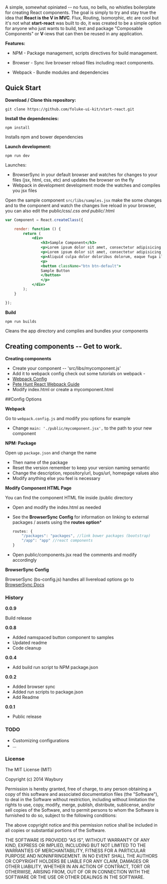 A simple, somewhat opiniated -- no fuss, no bells, no whistles boilerplate for creating React components. The goal is simply to try and stay true the idea that **React is the V in MVC**. Flux, Routing, Isomorphic, etc are cool but it's not what **start-react** was built to do, it was created to be a simple option for anyone who just wants to build, test and package "Composable Components" or **V**-iews that can then be reused in any application.

__Features:__

* NPM - Package management, scripts directives for build management.

* Browser - Sync live browser reload files including react components.  

* Webpack - Bundle modules and dependencies

## Quick Start

__Download / Clone this repository:__

`git clone https://github.com/foluke-ui-kit/start-react.git`

__Install the dependencies:__

`npm install`

Installs npm and bower dependencies

__Launch development:__

`npm run dev`

Launches:
- BrowserSync in your default browser and watches for changes to your files (jsx, html, css, etc) and updates the browser on the fly
- Webpack in development development mode the watches and compiles you jsx files

Open the sample component `src/libs/samples.jsx` make the some changes and to the component and watch the changes live reload in your browser, you can also edit the public/css/*.css and public/*.html


```jsx
var Component = React.createClass({

    render: function () {
        return (
            <div>
                <h3>Sample Component</h3>
                <p>Lorem ipsum dolor sit amet, consectetur adipisicing elit. Aspernatur est fugit, maxime molestias quia quibusdam quidem recusandae reiciendis saepe similique, sit tempore tenetur vel? Accusantium culpa est fuga quae vel.</p>
                <p>Lorem ipsum dolor sit amet, consectetur adipisicing elit. Eum, quod, velit? Consectetur corporis eos expedita fuga odio sunt vitae voluptates.</p>
                <p>Aliquid culpa dolor doloribus dolorum, eaque fuga illo inventore magni nemo non nulla obcaecati, quae similique sit tempore veritatis voluptas!</p>
                <p>
                <button className="btn btn-default">
                Sample Button
                </button>
                </p>
            </div>
        );
    }

});
```

__Build__

`npm run builds`

Cleans the app directory and complies and bundles your components


## Creating components -- Get to work.

 __Creating components__

 - Create your component -- 'src/libs/mycomponent.js'
 - Add it to webpack config check out some tutorials on webpack -
  - [Webpack Config](http://webpack.github.io/docs/tutorials/getting-started/#config-file)
  - [Pete Hunt React Webpack Guide ](https://github.com/petehunt/webpack-howto)
 - Modify index.html or create a mycomponent.html

##Config Options

__Webpack__

Go to `webpack.config.js` and modify you options for example
- Change `main: './public/mycomponent.jsx',` to the path to your new component

__NPM: Package__

Open up `package.json` and change the name

  * Then name of the package
  * Reset the version remember to keep your version naming semantic
  * Change the  description, repository/url, bugs/url, homepage values also
  * Modify anything else you feel is necessary

__Modify Component HTML Page__

You can find the component HTML file inside /public directory
- Open and modify the index.html as needed
- See the **BrowserSync Config** for information on linking to external packages / assets using the **routes option***

  ```js
  routes: {
      "/packages": "packages", //link bower packages (bootstrap)
      "/app": "app" //react components
  }
  ```
- Open public/components.jsx read the comments and modify accordingly

__BrowserSync Config__

BrowserSync (bs-config.js) handles all livereload options go to [BrowserSync Docs](http://www.browsersync.io/docs/options/)


### History

__0.0.9__

Build release

__0.0.8__

- Added namspaced button component to samples
- Updated readme
- Code cleanup

__0.0.4__

- Add build run script to NPM package.json

__0.0.2__

- Added browser sync
- Added run scripts to package.json
- Add Readme

__0.0.1__

- Public release



### TODO

- Customizing configurations
- ...

### License

The MIT License (MIT)

Copyright (c) 2014 Waybury

Permission is hereby granted, free of charge, to any person obtaining a copy of this software and associated documentation files (the "Software"), to deal in the Software without restriction, including without limitation the rights to use, copy, modify, merge, publish, distribute, sublicense, and/or sell copies of the Software, and to permit persons to whom the Software is furnished to do so, subject to the following conditions:

The above copyright notice and this permission notice shall be included in all copies or substantial portions of the Software.

THE SOFTWARE IS PROVIDED "AS IS", WITHOUT WARRANTY OF ANY KIND, EXPRESS OR IMPLIED, INCLUDING BUT NOT LIMITED TO THE WARRANTIES OF MERCHANTABILITY, FITNESS FOR A PARTICULAR PURPOSE AND NONINFRINGEMENT. IN NO EVENT SHALL THE AUTHORS OR COPYRIGHT HOLDERS BE LIABLE FOR ANY CLAIM, DAMAGES OR OTHER LIABILITY, WHETHER IN AN ACTION OF CONTRACT, TORT OR OTHERWISE, ARISING FROM, OUT OF OR IN CONNECTION WITH THE SOFTWARE OR THE USE OR OTHER DEALINGS IN THE SOFTWARE.

